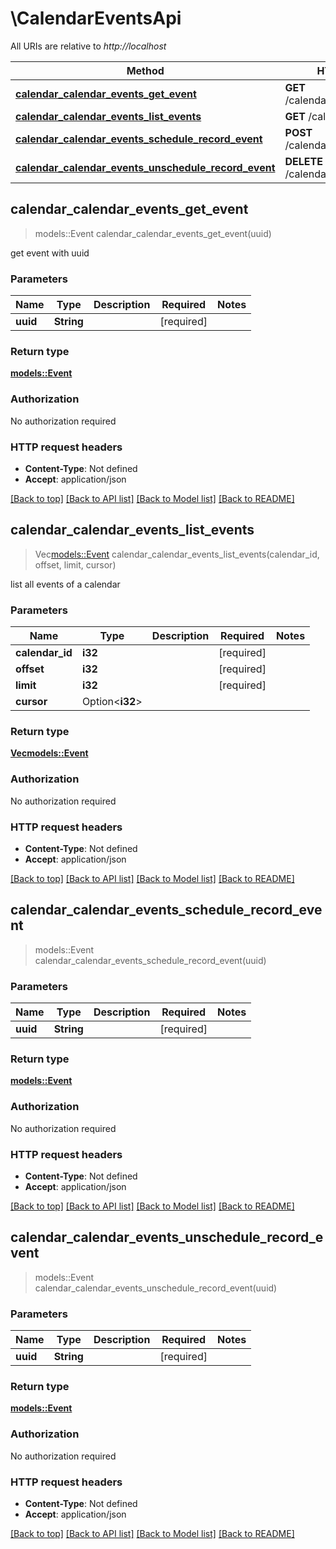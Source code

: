 # \CalendarEventsApi

All URIs are relative to *http://localhost*

Method | HTTP request | Description
------------- | ------------- | -------------
[**calendar_calendar_events_get_event**](CalendarEventsApi.md#calendar_calendar_events_get_event) | **GET** /calendar_events/{uuid} | 
[**calendar_calendar_events_list_events**](CalendarEventsApi.md#calendar_calendar_events_list_events) | **GET** /calendar_events | 
[**calendar_calendar_events_schedule_record_event**](CalendarEventsApi.md#calendar_calendar_events_schedule_record_event) | **POST** /calendar_events/{uuid}/bot | 
[**calendar_calendar_events_unschedule_record_event**](CalendarEventsApi.md#calendar_calendar_events_unschedule_record_event) | **DELETE** /calendar_events/{uuid}/bot | 



## calendar_calendar_events_get_event

> models::Event calendar_calendar_events_get_event(uuid)


get event with uuid

### Parameters


Name | Type | Description  | Required | Notes
------------- | ------------- | ------------- | ------------- | -------------
**uuid** | **String** |  | [required] |

### Return type

[**models::Event**](Event.md)

### Authorization

No authorization required

### HTTP request headers

- **Content-Type**: Not defined
- **Accept**: application/json

[[Back to top]](#) [[Back to API list]](../README.md#documentation-for-api-endpoints) [[Back to Model list]](../README.md#documentation-for-models) [[Back to README]](../README.md)


## calendar_calendar_events_list_events

> Vec<models::Event> calendar_calendar_events_list_events(calendar_id, offset, limit, cursor)


list all events of a calendar

### Parameters


Name | Type | Description  | Required | Notes
------------- | ------------- | ------------- | ------------- | -------------
**calendar_id** | **i32** |  | [required] |
**offset** | **i32** |  | [required] |
**limit** | **i32** |  | [required] |
**cursor** | Option<**i32**> |  |  |

### Return type

[**Vec<models::Event>**](Event.md)

### Authorization

No authorization required

### HTTP request headers

- **Content-Type**: Not defined
- **Accept**: application/json

[[Back to top]](#) [[Back to API list]](../README.md#documentation-for-api-endpoints) [[Back to Model list]](../README.md#documentation-for-models) [[Back to README]](../README.md)


## calendar_calendar_events_schedule_record_event

> models::Event calendar_calendar_events_schedule_record_event(uuid)


### Parameters


Name | Type | Description  | Required | Notes
------------- | ------------- | ------------- | ------------- | -------------
**uuid** | **String** |  | [required] |

### Return type

[**models::Event**](Event.md)

### Authorization

No authorization required

### HTTP request headers

- **Content-Type**: Not defined
- **Accept**: application/json

[[Back to top]](#) [[Back to API list]](../README.md#documentation-for-api-endpoints) [[Back to Model list]](../README.md#documentation-for-models) [[Back to README]](../README.md)


## calendar_calendar_events_unschedule_record_event

> models::Event calendar_calendar_events_unschedule_record_event(uuid)


### Parameters


Name | Type | Description  | Required | Notes
------------- | ------------- | ------------- | ------------- | -------------
**uuid** | **String** |  | [required] |

### Return type

[**models::Event**](Event.md)

### Authorization

No authorization required

### HTTP request headers

- **Content-Type**: Not defined
- **Accept**: application/json

[[Back to top]](#) [[Back to API list]](../README.md#documentation-for-api-endpoints) [[Back to Model list]](../README.md#documentation-for-models) [[Back to README]](../README.md)

